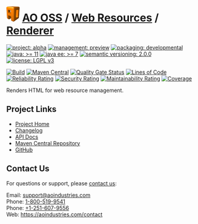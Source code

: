 # [<img src="ao-logo.png" alt="AO Logo" width="35" height="40">](https://github.com/ao-apps) [AO OSS](https://github.com/ao-apps/ao-oss) / [Web Resources](https://github.com/ao-apps/ao-web-resources) / [Renderer](https://github.com/ao-apps/ao-web-resources-renderer)

[![project: alpha](https://oss.aoapps.com/ao-badges/project-alpha.svg)](https://aoindustries.com/life-cycle#project-alpha)
[![management: preview](https://oss.aoapps.com/ao-badges/management-preview.svg)](https://aoindustries.com/life-cycle#management-preview)
[![packaging: developmental](https://oss.aoapps.com/ao-badges/packaging-developmental.svg)](https://aoindustries.com/life-cycle#packaging-developmental)  
[![java: &gt;= 11](https://oss.aoapps.com/ao-badges/java-11.svg)](https://docs.oracle.com/en/java/javase/11/)
[![java ee: &gt;= 7](https://oss.aoapps.com/ao-badges/javaee-7.svg)](https://docs.oracle.com/javaee/7/)
[![semantic versioning: 2.0.0](https://oss.aoapps.com/ao-badges/semver-2.0.0.svg)](http://semver.org/spec/v2.0.0.html)
[![license: LGPL v3](https://oss.aoapps.com/ao-badges/license-lgpl-3.0.svg)](https://www.gnu.org/licenses/lgpl-3.0)

[![Build](https://github.com/ao-apps/ao-web-resources-renderer/workflows/Build/badge.svg?branch=master)](https://github.com/ao-apps/ao-web-resources-renderer/actions?query=workflow%3ABuild)
[![Maven Central](https://maven-badges.herokuapp.com/maven-central/com.aoapps/ao-web-resources-renderer/badge.svg)](https://maven-badges.herokuapp.com/maven-central/com.aoapps/ao-web-resources-renderer)
[![Quality Gate Status](https://sonarcloud.io/api/project_badges/measure?branch=master&project=com.aoapps%3Aao-web-resources-renderer&metric=alert_status)](https://sonarcloud.io/dashboard?branch=master&id=com.aoapps%3Aao-web-resources-renderer)
[![Lines of Code](https://sonarcloud.io/api/project_badges/measure?branch=master&project=com.aoapps%3Aao-web-resources-renderer&metric=ncloc)](https://sonarcloud.io/component_measures?branch=master&id=com.aoapps%3Aao-web-resources-renderer&metric=ncloc)  
[![Reliability Rating](https://sonarcloud.io/api/project_badges/measure?branch=master&project=com.aoapps%3Aao-web-resources-renderer&metric=reliability_rating)](https://sonarcloud.io/component_measures?branch=master&id=com.aoapps%3Aao-web-resources-renderer&metric=Reliability)
[![Security Rating](https://sonarcloud.io/api/project_badges/measure?branch=master&project=com.aoapps%3Aao-web-resources-renderer&metric=security_rating)](https://sonarcloud.io/component_measures?branch=master&id=com.aoapps%3Aao-web-resources-renderer&metric=Security)
[![Maintainability Rating](https://sonarcloud.io/api/project_badges/measure?branch=master&project=com.aoapps%3Aao-web-resources-renderer&metric=sqale_rating)](https://sonarcloud.io/component_measures?branch=master&id=com.aoapps%3Aao-web-resources-renderer&metric=Maintainability)
[![Coverage](https://sonarcloud.io/api/project_badges/measure?branch=master&project=com.aoapps%3Aao-web-resources-renderer&metric=coverage)](https://sonarcloud.io/component_measures?branch=master&id=com.aoapps%3Aao-web-resources-renderer&metric=Coverage)

Renders HTML for web resource management.

## Project Links
* [Project Home](https://oss.aoapps.com/web-resources/renderer/)
* [Changelog](https://oss.aoapps.com/web-resources/renderer/changelog)
* [API Docs](https://oss.aoapps.com/web-resources/renderer/apidocs/)
* [Maven Central Repository](https://search.maven.org/artifact/com.aoapps/ao-web-resources-renderer)
* [GitHub](https://github.com/ao-apps/ao-web-resources-renderer)

## Contact Us
For questions or support, please [contact us](https://aoindustries.com/contact):

Email: [support@aoindustries.com](mailto:support@aoindustries.com)  
Phone: [1-800-519-9541](tel:1-800-519-9541)  
Phone: [+1-251-607-9556](tel:+1-251-607-9556)  
Web: https://aoindustries.com/contact
